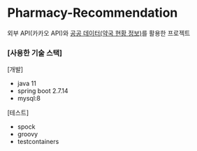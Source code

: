 # Pharmacy-Recommendation

외부 API(카카오 API)와 [공공 데이터(약국 현황 정보)](https://www.data.go.kr/data/15065023/fileData.do)를 활용한 프로젝트

### [사용한 기술 스택]
[개발]
- java 11
- spring boot 2.7.14
- mysql:8

[테스트]
- spock
- groovy
- testcontainers


